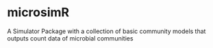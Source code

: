 # microsimR
A Simulator Package with a collection of basic community models that outputs count data of microbial communities
